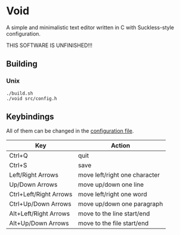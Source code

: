 # Void

A simple and minimalistic text editor written in C with Suckless-style configuration.

THIS SOFTWARE IS UNFINISHED!!!

## Building

### Unix

```shell
./build.sh
./void src/config.h
```

## Keybindings

All of them can be changed in the [configuration file](src/config.h).

| Key                    | Action                        |
|------------------------|-------------------------------|
| Ctrl+Q                 | quit                          |
| Ctrl+S                 | save                          |
| Left/Right Arrows      | move left/right one character |
| Up/Down Arrows         | move up/down one line         |
| Ctrl+Left/Right Arrows | move left/right one word      |
| Ctrl+Up/Down Arrows    | move up/down one paragraph    |
| Alt+Left/Right Arrows  | move to the line start/end    |
| Alt+Up/Down Arrows     | move to the file start/end    |
